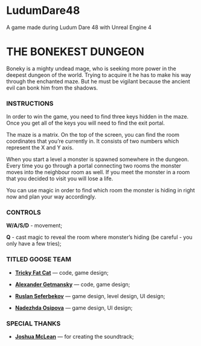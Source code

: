 # LudumDare48
A game made during Ludum Dare 48 with Unreal Engine 4

# THE BONEKEST DUNGEON

Boneky is a mighty undead mage, who is seeking more power in the deepest dungeon of the world. Trying to acquire it he has to make his way through the enchanted maze. But he must be vigilant because the ancient evil can bonk him from the shadows.

### INSTRUCTIONS

In order to win the game, you need to find three keys hidden in the maze. Once you get all of the keys you will need to find the exit portal.

The maze is a matrix. On the top of the screen, you can find the room coordinates that you’re currently in. It consists of two numbers which represent the X and Y axis.

When you start a level a monster is spawned somewhere in the dungeon.  Every time you go through a portal connecting two rooms the monster moves into the neighbour room as well. If you meet the monster in a room that you decided to visit you will lose a life.

You can use magic in order to find which room the monster is hiding in right now and plan your way accordingly.

### CONTROLS
**W/A/S/D** - movement;

**Q** - cast magic to reveal the room where monster’s hiding (be careful - you only have a few tries);

### TITLED GOOSE TEAM

* [**Tricky Fat Cat**](https://twitter.com/tricky_fat_cat) — code, game design;

* [**Alexander Getmansky**](https://twitter.com/AGetmansky) — code, game design;

* [**Ruslan Seferbekov**](https://twitter.com/Just_Ruslan4ik) — game design, level design, UI design;

* [**Nadezhda Osipova**](https://twitter.com/AnSick) — game design, UI design;

### SPECIAL THANKS

* [**Joshua McLean**](https://soundcloud.com/joshuamclean17) — for creating the soundtrack;
